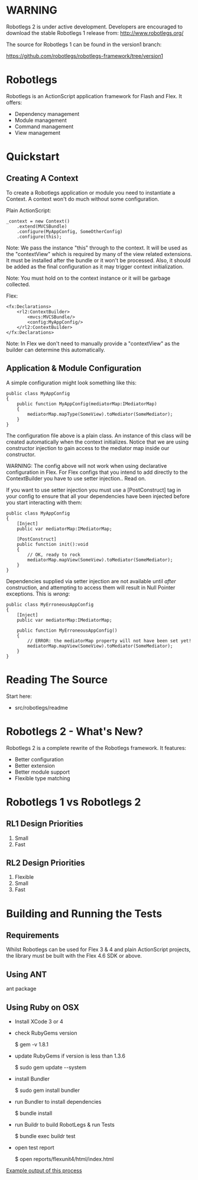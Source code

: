 # WARNING

Robotlegs 2 is under active development. Developers are encouraged to download the stable Robotlegs 1 release from: http://www.robotlegs.org/

The source for Robotlegs 1 can be found in the version1 branch:

https://github.com/robotlegs/robotlegs-framework/tree/version1

# Robotlegs

Robotlegs is an ActionScript application framework for Flash and Flex. It offers:

+ Dependency management
+ Module management
+ Command management
+ View management

# Quickstart

## Creating A Context

To create a Robotlegs application or module you need to instantiate a Context. A context won't do much without some configuration.

Plain ActionScript:

    _context = new Context()
        .extend(MVCSBundle)
        .configure(MyAppConfig, SomeOtherConfig)
        .configure(this);

Note: We pass the instance "this" through to the context. It will be used as the "contextView" which is required by many of the view related extensions. It must be installed after the bundle or it won't be processed. Also, it should be added as the final configuration as it may trigger context initialization.

Note: You must hold on to the context instance or it will be garbage collected.



Flex:

    <fx:Declarations>
        <rl2:ContextBuilder>
            <mvcs:MVCSBundle/>
            <config:MyAppConfig/>
        </rl2:ContextBuilder>
    </fx:Declarations>

Note: In Flex we don't need to manually provide a "contextView" as the builder can determine this automatically.

## Application & Module Configuration

A simple configuration might look something like this:

    public class MyAppConfig
    {
        public function MyAppConfig(mediatorMap:IMediatorMap)
        {
            mediatorMap.mapType(SomeView).toMediator(SomeMediator);
        }
    }

The configuration file above is a plain class. An instance of this class will be created automatically when the context initializes. Notice that we are using constructor injection to gain access to the mediator map inside our constructor.

WARNING: The config above will not work when using declarative configuration in Flex. For Flex configs that you intend to add directly to the ContextBuilder you have to use setter injection.. Read on.

If you want to use setter injection you must use a [PostConstruct] tag in your config to ensure that all your dependencies have been injected before you start interacting with them:

    public class MyAppConfig
    {
        [Inject]
        public var mediatorMap:IMediatorMap;

        [PostConstruct]
        public function init():void
        {
            // OK, ready to rock
            mediatorMap.mapView(SomeView).toMediator(SomeMediator);
        }
    }

Dependencies supplied via setter injection are not available until *after* construction, and attempting to access them will result in Null Pointer exceptions. This is *wrong*:

    public class MyErroneousAppConfig
    {
        [Inject]
        public var mediatorMap:IMediatorMap;

        public function MyErroneousAppConfig()
        {
            // ERROR: the mediatorMap property will not have been set yet!
            mediatorMap.mapView(SomeView).toMediator(SomeMediator);
        }
    }

# Reading The Source

Start here:

+ src/robotlegs/readme

# Robotlegs 2 - What's New?

Robotlegs 2 is a complete rewrite of the Robotlegs framework. It features:

+ Better configuration
+ Better extension
+ Better module support
+ Flexible type matching

# Robotlegs 1 vs Robotlegs 2

## RL1 Design Priorities

1. Small
2. Fast

## RL2 Design Priorities

1. Flexible
2. Small
3. Fast

# Building and Running the Tests

## Requirements

Whilst Robotlegs can be used for Flex 3 & 4 and plain ActionScript projects, the library must be built with the Flex 4.6 SDK or above.

## Using ANT

ant package

## Using Ruby on OSX

- Install XCode 3 or 4
- check RubyGems version
    
    $ gem -v
    1.8.1
    
- update RubyGems if version is less than 1.3.6

    $ sudo gem update --system
    
- install Bundler

    $ sudo gem install bundler
    
- run Bundler to install dependencies

    $ bundle install
    
- run Buildr to build RobotLegs & run Tests

    $ bundle exec buildr test
    
- open test report

    $ open reports/flexunit4/html/index.html
    
[Example output of this process](https://gist.github.com/1336238)


